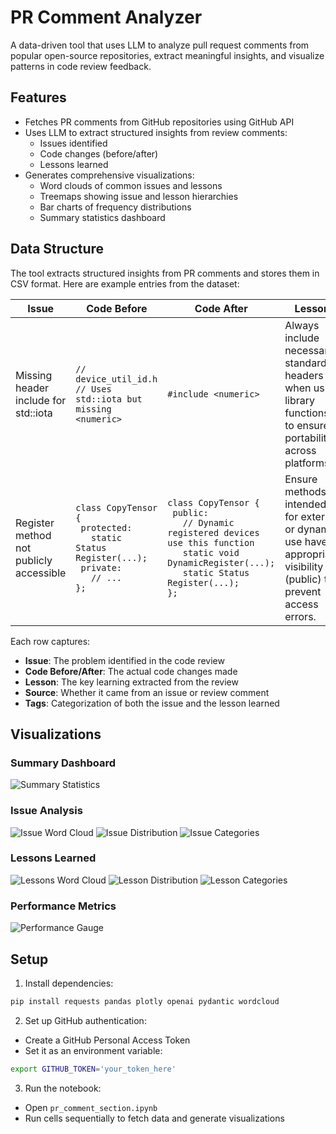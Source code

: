 # PR Comment Analyzer

A data-driven tool that uses LLM to analyze pull request comments from popular open-source repositories, extract meaningful insights, and visualize patterns in code review feedback.

## Features

- Fetches PR comments from GitHub repositories using GitHub API
- Uses LLM to extract structured insights from review comments:
  - Issues identified
  - Code changes (before/after)
  - Lessons learned
- Generates comprehensive visualizations:
  - Word clouds of common issues and lessons
  - Treemaps showing issue and lesson hierarchies
  - Bar charts of frequency distributions
  - Summary statistics dashboard

## Data Structure

The tool extracts structured insights from PR comments and stores them in CSV format. Here are example entries from the dataset:

| Issue | Code Before | Code After | Lesson | Source | Issue Tags | Lesson Tags |
|-------|-------------|------------|---------|---------|------------|-------------|
| Missing header include for std::iota | `// device_util_id.h`<br>`// Uses std::iota but missing <numeric>` | `#include <numeric>` | Always include necessary standard headers when using library functions to ensure portability across platforms. | issue_comment | `['missing_include', 'portability', 'build_error']` | `['defensive_programming', 'portability']` |
| Register method not publicly accessible | `class CopyTensor {`<br>` protected:`<br>`   static Status Register(...);`<br>` private:`<br>`   // ...`<br>`};` | `class CopyTensor {`<br>` public:`<br>`   // Dynamic registered devices use this function`<br>`   static void DynamicRegister(...);`<br>`   static Status Register(...);`<br>`};` | Ensure methods intended for external or dynamic use have appropriate visibility (public) to prevent access errors. | review_comment | `['access_modifier', 'api_design']` | `['api_design', 'code_accessibility']` |

Each row captures:
- **Issue**: The problem identified in the code review
- **Code Before/After**: The actual code changes made
- **Lesson**: The key learning extracted from the review
- **Source**: Whether it came from an issue or review comment
- **Tags**: Categorization of both the issue and the lesson learned

## Visualizations

### Summary Dashboard
![Summary Statistics](./summary.png)

### Issue Analysis
![Issue Word Cloud](./issue_cloud.png)
![Issue Distribution](./issue_bar.png)
![Issue Categories](./issue_treemap.png)

### Lessons Learned
![Lessons Word Cloud](./lesson_cloud.png)
![Lesson Distribution](./lesson_bar.png)
![Lesson Categories](./lesson_treemap.png)

### Performance Metrics
![Performance Gauge](./gauge.png)

## Setup

1. Install dependencies:
```bash
pip install requests pandas plotly openai pydantic wordcloud
```

2. Set up GitHub authentication:
- Create a GitHub Personal Access Token
- Set it as an environment variable:
```bash
export GITHUB_TOKEN='your_token_here'
```

3. Run the notebook:
- Open `pr_comment_section.ipynb`
- Run cells sequentially to fetch data and generate visualizations